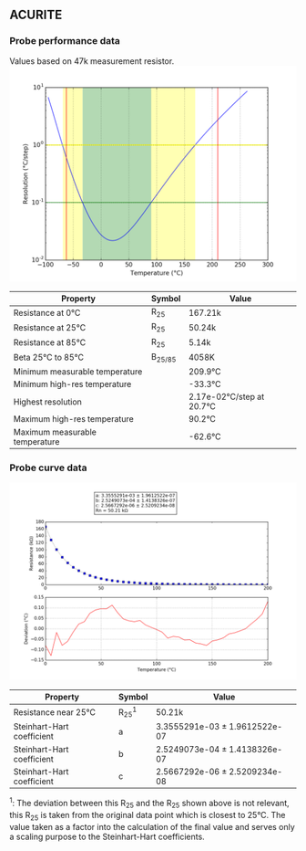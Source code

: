 
## ACURITE
### Probe performance data

Values based on 47k measurement resistor.
![Sensor performance chart](ACURITE_resolution.png)

Property | Symbol | Value
-------- | -------- | --------
Resistance at 0°C | R<sub>25</sub> | 167.21k
Resistance at 25°C | R<sub>25</sub> | 50.24k
Resistance at 85°C | R<sub>25</sub> | 5.14k
Beta 25°C to 85°C | B<sub>25/85</sub>| 4058K
Minimum measurable temperature | | 209.9°C
Minimum high-res temperature | | -33.3°C
Highest resolution || 2.17e-02°C/step at 20.7°C
Maximum high-res temperature | | 90.2°C
Maximum measurable temperature | | -62.6°C

### Probe curve data
![Probe fit chart](ACURITE_curve.png)

Property | Symbol | Value
-------- | -------- | --------
Resistance near 25°C | R<sub>25</sub><sup>1</sup> | 50.21k
Steinhart-Hart coefficient | a | 3.3555291e-03 ± 1.9612522e-07
Steinhart-Hart coefficient | b | 2.5249073e-04 ± 1.4138326e-07
Steinhart-Hart coefficient | c | 2.5667292e-06 ± 2.5209234e-08

<sup>1</sup>: The deviation between this R<sub>25</sub> and the R<sub>25</sub> shown above is not relevant, this R<sub>25</sub> is taken from the original data point which is closest to 25°C. The value taken as a factor into the calculation of the final value and serves only a scaling purpose to the Steinhart-Hart coefficients.
